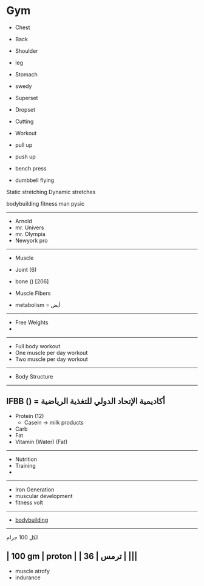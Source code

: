 Gym
====

- Chest
- Back
- Shoulder
- leg
- Stomach
- swedy


- Superset
- Dropset

- Cutting
- Workout

- pull up
- push up

- bench press
- dumbbell flying


Static stretching 
Dynamic stretches


bodybuilding
fitness
man pysic

------------------------------------------------------------------------------------------------------------------------------------
- Arnold
- mr. Univers
- mr. Olympia
- Newyork pro
------------------------------------------------------------------------------------------------------------------------------------
- Muscle
- Joint (6)
- bone () [206]

- Muscle Fibers
- metabolism = أيض
------------------------------------------------------------------------------------------------------------------------------------
- Free Weights
- 
------------------------------------------------------------------------------------------------------------------------------------
- Full body workout
- One muscle per day workout
- Two muscle per day workout
------------------------------------------------------------------------------------------------------------------------------------
- Body Structure
------------------------------------------------------------------------------------------------------------------------------------
IFBB () = أكاديمية الإتحاد الدولي للتغذية الرياضية
------------------------------------------------------------------------------------------------------------------------------------
- Protein (12)
    - Casein -> milk products
- Carb
- Fat
- Vitamin (Water) (Fat)

------------------------------------------------------------------------------------------------------------------------------------
- Nutrition
- Training
- 

------------------------------------------------------------------------------------------------------------------------------------
- Iron Generation
- muscular development
- fitness volt
------------------------------------------------------------------------------------------------------------------------------------
- [bodybuilding](https://www.bodybuilding.com)

------------------------------------------------------------------------------------------------------------------------------------
لكل 100 جرام

| 100 gm | proton |
| ترمس | 36 |
|||
------------------------------------------------------------------------------------------------------------------------------------


- muscle atrofy
- indurance